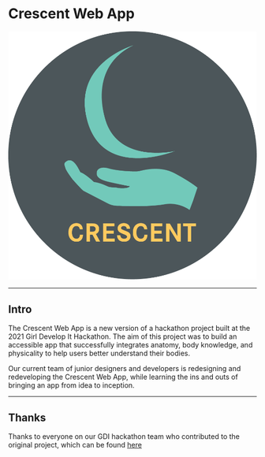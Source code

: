 # Crescent Web App

![Crescent logo](/images/crescentlogo_color_FINAL.png)

---

## Intro
The Crescent Web App is a new version of a hackathon project built at the 2021 Girl Develop It Hackathon. The aim of this project was to build an accessible app that successfully integrates anatomy, body knowledge, and physicality to help users better understand their bodies.

Our current team of junior designers and developers is redesigning and redeveloping the Crescent Web App, while learning the ins and outs of bringing an app from idea to inception.

---

## Thanks
Thanks to everyone on our GDI hackathon team who contributed to the original project, which can be found [here](https://github.com/MenkeTechnologies/gdi-crescent-21)